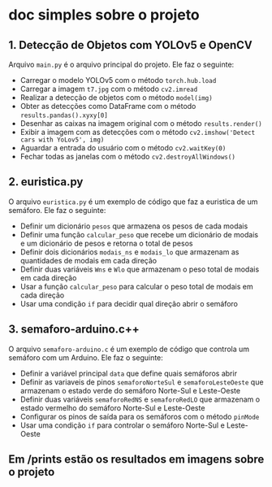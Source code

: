 # doc simples sobre o projeto

## 1. Detecção de Objetos com YOLOv5 e OpenCV

Arquivo `main.py` é o arquivo principal do projeto. Ele faz o seguinte:

- Carregar o modelo YOLOv5 com o método `torch.hub.load`
- Carregar a imagem `t7.jpg` com o método `cv2.imread`
- Realizar a detecção de objetos com o método `model(img)`
- Obter as detecções como DataFrame com o método `results.pandas().xyxy[0]`
- Desenhar as caixas na imagem original com o método `results.render()`
- Exibir a imagem com as detecções com o método `cv2.imshow('Detect cars with YoLov5', img)`
- Aguardar a entrada do usuário com o método `cv2.waitKey(0)`
- Fechar todas as janelas com o método `cv2.destroyAllWindows()`

## 2. euristica.py 

O arquivo `euristica.py` é um exemplo de código que faz a euristica de um semáforo. Ele faz o seguinte:

- Definir um dicionário `pesos` que armazena os pesos de cada modais
- Definir uma função `calcular_peso` que recebe um dicionário de modais e um dicionário de pesos e retorna o total de pesos
- Definir dois dicionários `modais_ns` e `modais_lo` que armazenam as quantidades de modais em cada direção
- Definir duas variáveis `Wns` e `Wlo` que armazenam o peso total de modais em cada direção
- Usar a função `calcular_peso` para calcular o peso total de modais em cada direção
- Usar uma condição `if` para decidir qual direção abrir o semáforo

## 3. semaforo-arduino.c++

O arquivo `semaforo-arduino.c` é um exemplo de código que controla um semáforo com um Arduino. Ele faz o seguinte:

- Definir a variável principal `data` que define quais semáforos abrir
- Definir as variaveis de pinos `semaforoNorteSul` e `semaforoLesteOeste` que armazenam o estado verde do semáforo Norte-Sul e Leste-Oeste
- Definir duas variáveis `semaforoRedNS` e `semaforoRedLO` que armazenam o estado vermelho do semáforo Norte-Sul e Leste-Oeste
- Configurar os pinos de saída para os semáforos com o método `pinMode`
- Usar uma condição `if` para controlar o semáforo Norte-Sul e Leste-Oeste

## Em /prints estão os resultados em imagens sobre o projeto